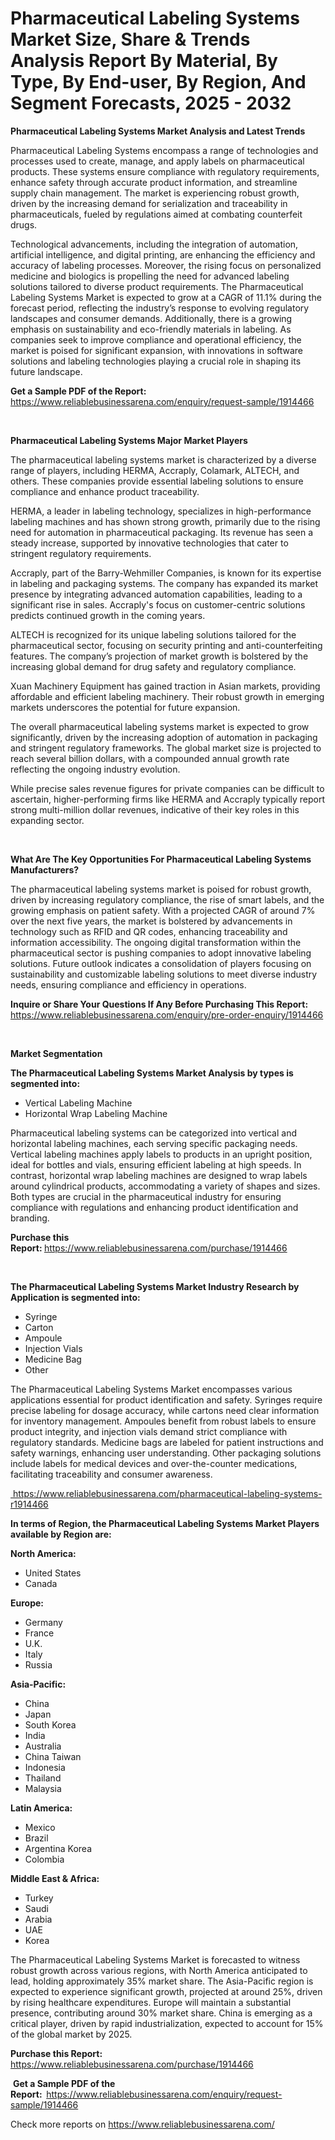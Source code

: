 <p><h1>Pharmaceutical Labeling Systems Market Size, Share & Trends Analysis Report By Material, By Type, By End-user, By Region, And Segment Forecasts, 2025 - 2032</h1></p><p><strong>Pharmaceutical Labeling Systems Market Analysis and Latest Trends</strong></p>
<p><p>Pharmaceutical Labeling Systems encompass a range of technologies and processes used to create, manage, and apply labels on pharmaceutical products. These systems ensure compliance with regulatory requirements, enhance safety through accurate product information, and streamline supply chain management. The market is experiencing robust growth, driven by the increasing demand for serialization and traceability in pharmaceuticals, fueled by regulations aimed at combating counterfeit drugs.</p><p>Technological advancements, including the integration of automation, artificial intelligence, and digital printing, are enhancing the efficiency and accuracy of labeling processes. Moreover, the rising focus on personalized medicine and biologics is propelling the need for advanced labeling solutions tailored to diverse product requirements. The Pharmaceutical Labeling Systems Market is expected to grow at a CAGR of 11.1% during the forecast period, reflecting the industry’s response to evolving regulatory landscapes and consumer demands. Additionally, there is a growing emphasis on sustainability and eco-friendly materials in labeling. As companies seek to improve compliance and operational efficiency, the market is poised for significant expansion, with innovations in software solutions and labeling technologies playing a crucial role in shaping its future landscape.</p></p>
<p><strong>Get a Sample PDF of the Report:&nbsp;</strong> <a href="https://www.reliablebusinessarena.com/enquiry/request-sample/1914466?utm_campaign=3561&utm_medium=2&utm_source=Github&utm_content=ia&utm_term=10042025&utm_id=pharmaceutical-labeling-systems">https://www.reliablebusinessarena.com/enquiry/request-sample/1914466</a></p>
<p>&nbsp;</p>
<p><strong>Pharmaceutical Labeling Systems Major Market Players</strong></p>
<p><p>The pharmaceutical labeling systems market is characterized by a diverse range of players, including HERMA, Accraply, Colamark, ALTECH, and others. These companies provide essential labeling solutions to ensure compliance and enhance product traceability. </p><p>HERMA, a leader in labeling technology, specializes in high-performance labeling machines and has shown strong growth, primarily due to the rising need for automation in pharmaceutical packaging. Its revenue has seen a steady increase, supported by innovative technologies that cater to stringent regulatory requirements.</p><p>Accraply, part of the Barry-Wehmiller Companies, is known for its expertise in labeling and packaging systems. The company has expanded its market presence by integrating advanced automation capabilities, leading to a significant rise in sales. Accraply's focus on customer-centric solutions predicts continued growth in the coming years.</p><p>ALTECH is recognized for its unique labeling solutions tailored for the pharmaceutical sector, focusing on security printing and anti-counterfeiting features. The company’s projection of market growth is bolstered by the increasing global demand for drug safety and regulatory compliance.</p><p>Xuan Machinery Equipment has gained traction in Asian markets, providing affordable and efficient labeling machinery. Their robust growth in emerging markets underscores the potential for future expansion.</p><p>The overall pharmaceutical labeling systems market is expected to grow significantly, driven by the increasing adoption of automation in packaging and stringent regulatory frameworks. The global market size is projected to reach several billion dollars, with a compounded annual growth rate reflecting the ongoing industry evolution. </p><p>While precise sales revenue figures for private companies can be difficult to ascertain, higher-performing firms like HERMA and Accraply typically report strong multi-million dollar revenues, indicative of their key roles in this expanding sector.</p></p>
<p>&nbsp;</p>
<p><strong>What Are The Key Opportunities For Pharmaceutical Labeling Systems Manufacturers?</strong></p>
<p><p>The pharmaceutical labeling systems market is poised for robust growth, driven by increasing regulatory compliance, the rise of smart labels, and the growing emphasis on patient safety. With a projected CAGR of around 7% over the next five years, the market is bolstered by advancements in technology such as RFID and QR codes, enhancing traceability and information accessibility. The ongoing digital transformation within the pharmaceutical sector is pushing companies to adopt innovative labeling solutions. Future outlook indicates a consolidation of players focusing on sustainability and customizable labeling solutions to meet diverse industry needs, ensuring compliance and efficiency in operations.</p></p>
<p><strong>Inquire or Share Your Questions If Any Before Purchasing This Report:</strong> <a href="https://www.reliablebusinessarena.com/enquiry/pre-order-enquiry/1914466?utm_campaign=3561&utm_medium=2&utm_source=Github&utm_content=ia&utm_term=10042025&utm_id=pharmaceutical-labeling-systems">https://www.reliablebusinessarena.com/enquiry/pre-order-enquiry/1914466</a></p>
<p>&nbsp;</p>
<p><strong>Market Segmentation</strong></p>
<p><strong>The Pharmaceutical Labeling Systems Market Analysis by types is segmented into:</strong></p>
<p><ul><li>Vertical Labeling Machine</li><li>Horizontal Wrap Labeling Machine</li></ul></p>
<p><p>Pharmaceutical labeling systems can be categorized into vertical and horizontal labeling machines, each serving specific packaging needs. Vertical labeling machines apply labels to products in an upright position, ideal for bottles and vials, ensuring efficient labeling at high speeds. In contrast, horizontal wrap labeling machines are designed to wrap labels around cylindrical products, accommodating a variety of shapes and sizes. Both types are crucial in the pharmaceutical industry for ensuring compliance with regulations and enhancing product identification and branding.</p></p>
<p><strong>Purchase this Report:&nbsp;</strong><a href="https://www.reliablebusinessarena.com/purchase/1914466?utm_campaign=3561&utm_medium=2&utm_source=Github&utm_content=ia&utm_term=10042025&utm_id=pharmaceutical-labeling-systems">https://www.reliablebusinessarena.com/purchase/1914466</a></p>
<p>&nbsp;</p>
<p><strong>The Pharmaceutical Labeling Systems Market Industry Research by Application is segmented into:</strong></p>
<p><ul><li>Syringe</li><li>Carton</li><li>Ampoule</li><li>Injection Vials</li><li>Medicine Bag</li><li>Other</li></ul></p>
<p><p>The Pharmaceutical Labeling Systems Market encompasses various applications essential for product identification and safety. Syringes require precise labeling for dosage accuracy, while cartons need clear information for inventory management. Ampoules benefit from robust labels to ensure product integrity, and injection vials demand strict compliance with regulatory standards. Medicine bags are labeled for patient instructions and safety warnings, enhancing user understanding. Other packaging solutions include labels for medical devices and over-the-counter medications, facilitating traceability and consumer awareness.</p></p>
<p><a href="https://www.reliablebusinessarena.com/pharmaceutical-labeling-systems-r1914466?utm_campaign=3561&utm_medium=2&utm_source=Github&utm_content=ia&utm_term=10042025&utm_id=pharmaceutical-labeling-systems">&nbsp;https://www.reliablebusinessarena.com/pharmaceutical-labeling-systems-r1914466</a></p>
<p><strong>In terms of Region, the Pharmaceutical Labeling Systems Market Players available by Region are:</strong></p>
<p>
    <p> <strong> North America: </strong>
        <ul>
            <li>United States</li>
            <li>Canada</li>
        </ul>
        </p> 
    <p> <strong> Europe: </strong>
        <ul>
            <li>Germany</li>
            <li>France</li>
            <li>U.K.</li>
            <li>Italy</li>
            <li>Russia</li>
        </ul>
        </p> 
    <p> <strong> Asia-Pacific: </strong>
        <ul>
            <li>China</li>
            <li>Japan</li>
            <li>South Korea</li>
            <li>India</li>
            <li>Australia</li>
            <li>China Taiwan</li>
            <li>Indonesia</li>
            <li>Thailand</li>
            <li>Malaysia</li>
        </ul>
        </p> 
    <p> <strong> Latin America: </strong>
        <ul>
            <li>Mexico</li>
            <li>Brazil</li>
            <li>Argentina Korea</li>
            <li>Colombia</li>
        </ul>
        </p> 
    <p> <strong> Middle East & Africa: </strong>
        <ul>
            <li>Turkey</li>
            <li>Saudi</li>
            <li>Arabia</li>
            <li>UAE</li>
            <li>Korea</li>
        </ul>
    </p>
    </p>
<p><p>The Pharmaceutical Labeling Systems Market is forecasted to witness robust growth across various regions, with North America anticipated to lead, holding approximately 35% market share. The Asia-Pacific region is expected to experience significant growth, projected at around 25%, driven by rising healthcare expenditures. Europe will maintain a substantial presence, contributing around 30% market share. China is emerging as a critical player, driven by rapid industrialization, expected to account for 15% of the global market by 2025.</p></p>
<p><strong>Purchase this Report: </strong><a href="https://www.reliablebusinessarena.com/purchase/1914466?utm_campaign=3561&utm_medium=2&utm_source=Github&utm_content=ia&utm_term=10042025&utm_id=pharmaceutical-labeling-systems">https://www.reliablebusinessarena.com/purchase/1914466</a></p>
<p>&nbsp;<strong>Get a Sample PDF of the Report:&nbsp;&nbsp;</strong><a href="https://www.reliablebusinessarena.com/enquiry/request-sample/1914466?utm_campaign=3561&utm_medium=2&utm_source=Github&utm_content=ia&utm_term=10042025&utm_id=pharmaceutical-labeling-systems">https://www.reliablebusinessarena.com/enquiry/request-sample/1914466</a></p>
<p><strong></strong></p>
<p>Check more reports on <a href="https://www.reliablebusinessarena.com/?utm_campaign=3561&utm_medium=2&utm_source=Github&utm_content=ia&utm_term=10042025&utm_id=pharmaceutical-labeling-systems">https://www.reliablebusinessarena.com/</a></p>